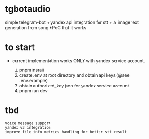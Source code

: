 # tgbotaudio

simple telegram-bot + yandex api integration for stt + ai image text generation from song
\*PoC that it works

# to start

-   current implementation works ONLY with yandex service account.

    1. pnpm install
    2. create .env at root directory and obtain api keys (@see .env.example)
    3. obtain authorized_key.json for yandex service account
    4. pnpm run dev

# tbd

    Voice message support
    yandex v3 integration
    improve file info metrics handling for better stt result
